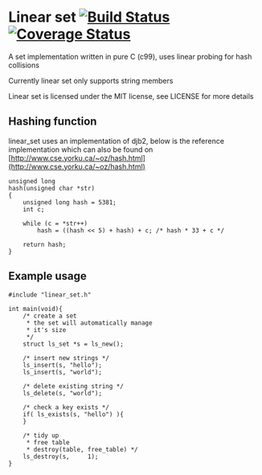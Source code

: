 # Linear set [![Build Status](https://travis-ci.org/mkfifo/linear_set.svg)](https://travis-ci.org/mkfifo/linear_set) [![Coverage Status](https://coveralls.io/repos/mkfifo/linear_set/badge.svg)](https://coveralls.io/r/mkfifo/linear_set)

A set implementation written in pure C (c99), uses linear probing for hash collisions

Currently linear set only supports string members

Linear set is licensed under the MIT license, see LICENSE for more details

Hashing function
----------------

linear_set uses an implementation of djb2,
below is the reference implementation which can also be
found on [http://www.cse.yorku.ca/~oz/hash.html](http://www.cse.yorku.ca/~oz/hash.html)

    unsigned long
    hash(unsigned char *str)
    {
        unsigned long hash = 5381;
        int c;

        while (c = *str++)
            hash = ((hash << 5) + hash) + c; /* hash * 33 + c */

        return hash;
    }

Example usage
--------------

    #include "linear_set.h"

    int main(void){
        /* create a set
         * the set will automatically manage
         * it's size
         */
        struct ls_set *s = ls_new();

        /* insert new strings */
        ls_insert(s, "hello");
        ls_insert(s, "world");

        /* delete existing string */
        ls_delete(s, "world");

        /* check a key exists */
        if( ls_exists(s, "hello") ){
        }

        /* tidy up
         * free table
         * destroy(table, free_table) */
        ls_destroy(s,     1);
    }

